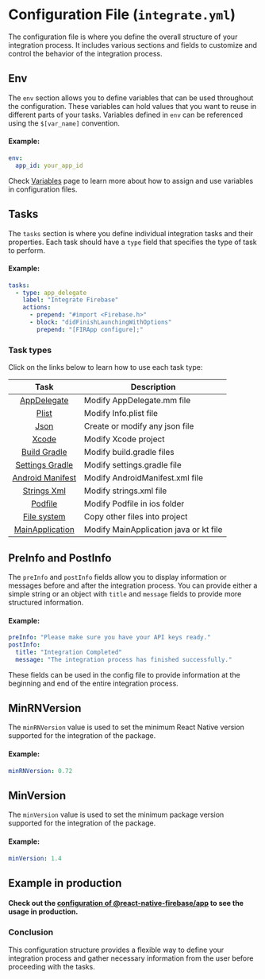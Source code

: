 Configuration File (`integrate.yml`)
==================

The configuration file is where you define the overall structure of your integration process. It includes various sections and fields to customize and control the behavior of the integration process.

Env
---

The `env` section allows you to define variables that can be used throughout the configuration. These variables can hold values that you want to reuse in different parts of your tasks. Variables defined in `env` can be referenced using the `$[var_name]` convention.

#### Example:

```yaml
env:
  app_id: your_app_id
```
Check [Variables](VARIABLES.md) page to learn more about how to assign and use variables in configuration files.

Tasks
-----

The `tasks` section is where you define individual integration tasks and their properties. Each task should have a `type` field that specifies the type of task to perform.

#### Example:

```yaml
tasks:
  - type: app_delegate
    label: "Integrate Firebase"
    actions:
      - prepend: "#import <Firebase.h>"
      - block: "didFinishLaunchingWithOptions"
        prepend: "[FIRApp configure];"
```
### Task types

Click on the links below to learn how to use each task type:

|                  Task                   | Description                              |
|:---------------------------------------:|------------------------------------------|
|     [AppDelegate](APP_DELEGATE.md)      | Modify AppDelegate.mm file               |
|            [Plist](PLIST.md)            | Modify Info.plist file                   |
|             [Json](JSON.md)             | Create or modify any json file           |
|            [Xcode](XCODE.md)            | Modify Xcode project                     |
|     [Build Gradle](BUILD_GRADLE.md)     | Modify build.gradle files                |
|  [Settings Gradle](SETTINGS_GRADLE.md)  | Modify settings.gradle file              |
| [Android Manifest](ANDROID_MANIFEST.md) | Modify AndroidManifest.xml file          |
|      [Strings Xml](STRINGS_XML.md)      | Modify strings.xml file                  |
|          [Podfile](PODFILE.md)          | Modify Podfile in ios folder             |
|          [File system](FS.md)           | Copy other files into project            |
| [MainApplication](MAIN_APPLICATION.md)  | Modify MainApplication java or kt file   |

PreInfo and PostInfo
--------------------

The `preInfo` and `postInfo` fields allow you to display information or messages before and after the integration process. You can provide either a simple string or an object with `title` and `message` fields to provide more structured information.

#### Example:

```yaml
preInfo: "Please make sure you have your API keys ready."
postInfo:
  title: "Integration Completed"
  message: "The integration process has finished successfully."
```

These fields can be used in the config file to provide information at the beginning and end of the entire integration process.

MinRNVersion
---

The `minRNVersion` value is used to set the minimum React Native version supported for the integration of the package.

#### Example:

```yaml
minRNVersion: 0.72
```

MinVersion
---

The `minVersion` value is used to set the minimum package version supported for the integration of the package.

#### Example:

```yaml
minVersion: 1.4
```

Example in production
---------------------

#### Check out the [configuration of @react-native-firebase/app](https://github.com/murat-mehmet/react-native-integrate-configs/blob/main/packages/1/a/b/%40react-native-firebase/app/integrate.yml)  to see the usage in production.

### Conclusion

This configuration structure provides a flexible way to define your integration process and gather necessary information from the user before proceeding with the tasks.
